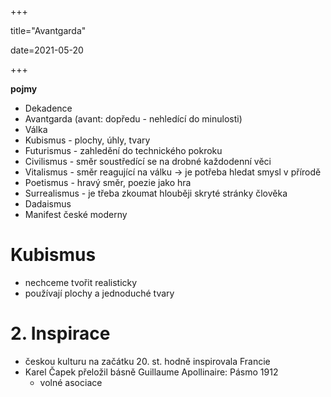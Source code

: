 +++

title="Avantgarda"

date=2021-05-20

+++

**pojmy**

- Dekadence
- Avantgarda (avant: dopředu - nehledící do minulosti)
- Válka
- Kubismus - plochy, úhly, tvary
- Futurismus - zahledění do technického pokroku
- Civilismus - směr soustředící se na drobné každodenní věci
- Vitalismus - směr reagující na válku $\to$ je potřeba hledat smysl v přírodě
- Poetismus - hravý směr, poezie jako hra
- Surrealismus - je třeba zkoumat hlouběji skryté stránky člověka
- Dadaismus
- Manifest české moderny 

# Kubismus

- nechceme tvořit realisticky
- používají plochy a jednoduché tvary

# 2. Inspirace

- českou kulturu na začátku 20. st. hodně inspirovala Francie
- Karel Čapek přeložil básně Guillaume Apollinaire: Pásmo 1912
  - volné asociace